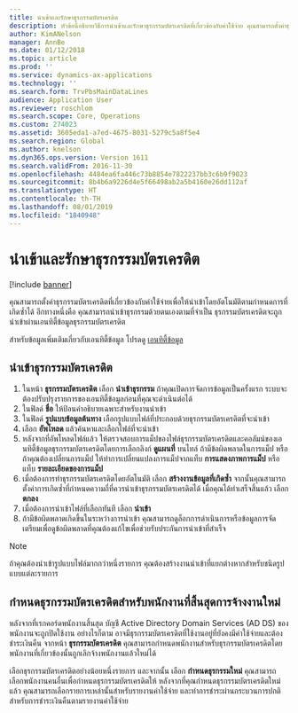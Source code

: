 ```yaml
---
title: นำเข้าและรักษาธุรกรรมบัตรเครดิต
description: หัวข้อนี้อธิบายวิธีการนำเข้าและรักษาธุรกรรมบัตรเครดิตที่เกี่ยวข้องกับค่าใช้จ่าย คุณสามารถตั้งค่าธุรกรรมเหล่านี้เพื่อให้ถูกนำเข้าตามกำหนดการที่เกิดซ้ำโดยอัตโนมัติ หรือคุณสามารถนำเข้าด้วยตนเองตามที่จำเป็น
author: KimANelson
manager: AnnBe
ms.date: 01/12/2018
ms.topic: article
ms.prod: ''
ms.service: dynamics-ax-applications
ms.technology: ''
ms.search.form: TrvPbsMainDataLines
audience: Application User
ms.reviewer: roschlom
ms.search.scope: Core, Operations
ms.custom: 274023
ms.assetid: 3605eda1-a7ed-4675-8031-5279c5a8f5e4
ms.search.region: Global
ms.author: knelson
ms.dyn365.ops.version: Version 1611
ms.search.validFrom: 2016-11-30
ms.openlocfilehash: 4484ea6fa446c73b8854e7822237bb3c6b9f9023
ms.sourcegitcommit: 8b4b6a9226d4e5f66498ab2a5b4160e26dd112af
ms.translationtype: HT
ms.contentlocale: th-TH
ms.lasthandoff: 08/01/2019
ms.locfileid: "1840948"
---
```

# <a name="import-and-maintain-credit-card-transactions"></a>นำเข้าและรักษาธุรกรรมบัตรเครดิต

[!include [banner](../includes/banner.md)]

คุณสามารถตั้งค่าธุรกรรมบัตรเครดิตที่เกี่ยวข้องกับค่าใช้จ่ายเพื่อให้นำเข้าโดยอัตโนมัติตามกำหนดการที่เกิดซ้ำได้ อีกทางหนึ่งคือ คุณสามารถนำเข้าธุรกรรมด้วยตนเองตามที่จำเป็น ธุรกรรมบัตรเครดิตจะถูกนำเข้าผ่านเอนทิตี้ข้อมูลธุรกรรมบัตรเครดิต

สำหรับข้อมูลเพิ่มเติมเกี่ยวกับเอนทิตี้ข้อมูล โปรดดู [เอนทิตี้ข้อมูล](../../dev-itpro/data-entities/data-entities.md)

## <a name="import-credit-card-transactions"></a>นำเข้าธุรกรรมบัตรเครดิต

1. ในหน้า **ธุรกรรมบัตรเครดิต** เลือก **นำเข้าธุรกรรม** ถ้าคุณเปิดการจัดการข้อมูลเป็นครั้งแรก ระบบจะต้องปรับปรุงรายการของเอนทิตี้ข้อมูลก่อนที่คุณจะดำเนินต่อได้
2. ในฟิลด์ **ชื่อ** ให้ป้อนคำอธิบายเฉพาะสำหรับงานนำเข้า
3. ในฟิลด์ **รูปแบบข้อมูลต้นทาง** เลือกรูปแบบไฟล์ที่ประกอบด้วยธุรกรรมบัตรเครดิตที่จะนำเข้า
4. เลือก **อัพโหลด** แล้วค้นหาและเลือกไฟล์ที่จะนำเข้า
5. หลังจากที่อัพโหลดไฟล์แล้ว ให้ตรวจสอบการแม็ปของไฟล์ธุรกรรมบัตรเครดิตและคอลัมน์ของเอนทิตี้ข้อมูลธุรกรรมบัตรเครดิตโดยการเลือกลิงก์ **ดูแผนที่** บนไทล์ ถ้ามีข้อผิดพลาดในการแม็ป หรือถ้าคุณต้องเปลี่ยนการแม็ป ให้ทำการเปลี่ยนแปลงการแม็ปจากแท็บ **การแสดงภาพการแม็ป** หรือแท็บ **รายละเอียดของการแม็ป**
6. เมื่อต้องการทำธุรกรรมบัตรเครดิตโดยอัตโนมัติ เลือก **สร้างงานข้อมูลที่เกิดซ้ำ** จากนั้นคุณสามารถตั้งค่าการเกิดซ้ำที่กำหนดความถี่ที่ควรนำเข้าธุรกรรมบัตรเครดิตได้ เมื่อคุณได้ทำเสร็จสิ้นแล้ว เลือก **ตกลง**
7. เมื่อต้องการนำเข้าไฟล์ที่เลือกทันที เลือก **นำเข้า**
8. ถ้ามีข้อผิดพลาดเกิดขึ้นในระหว่างการนำเข้า คุณสามารถดูล็อกการดำเนินการหรือข้อมูลการจัดเตรียมเพื่อดูข้อผิดพลาดที่คุณต้องแก้ไขเพื่อช่วยรับประกันการนำเข้าที่สำเร็จ

> [!NOTE]
> ถ้าคุณต้องนำเข้ารูปแบบไฟล์มากกว่าหนึ่งรายการ คุณต้องสร้างงานนำเข้าที่แยกต่างหากสำหรับชนิดรูปแบบแต่ละรายการ

## <a name="reassign-the-credit-card-transactions-for-terminated-employees"></a>กำหนดธุรกรรมบัตรเครดิตสำหรับพนักงานที่สิ้นสุดการจ้างงานใหม่

หลังจากที่เรกคอร์ดพนักงานสิ้นสุด บัญชี Active Directory Domain Services (AD DS) ของพนักงานจะถูกปิดใช้งาน อย่างไรก็ตาม อาจมีธุรกรรมบัตรเครดิตที่ใช้งานอยู่ที่ยังคงมีค่าใช้จ่ายและต้องชำระเงินคืน จากหน้า **ธุรกรรมบัตรเครดิต** คุณสามารถกำหนดพนักงานสำหรับธุรกรรมบัตรเครดิตโดยพนักงานที่เกี่ยวข้องนั้นถูกเลิกจ้างพนักงานแล้วใหม่ได้

เลือกธุรกรรมบัตรเครดิตอย่างน้อยหนึ่งรายการ และจากนั้น เลือก **กำหนดธุรกรรมใหม่** คุณสามารถเลือกพนักงานคนอื่นเพื่อกำหนดธุรกรรมบัตรเครดิตให้ หลังจากที่คุณกำหนดธุรกรรมบัตรเครดิตใหม่แล้ว คุณสามารถเลือกรายการเหล่านั้นสำหรับรายงานค่าใช้จ่าย และทำการชำระผ่านกระบวนการปกติสำหรับการชำระเงินคืนตามรายงานค่าใช้จ่าย
